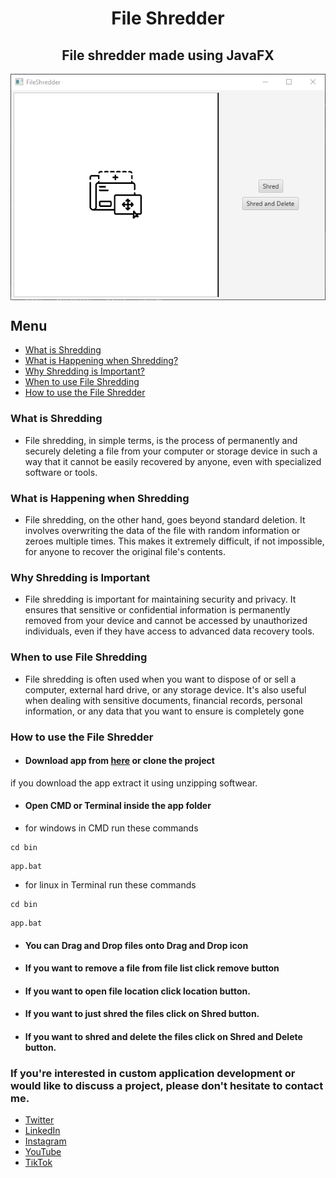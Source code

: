 # <h1 align="center">File Shredder</h1> 
<h2 align="center">File shredder made using JavaFX</h2>

<img align="center" alt="Alt Text" src="/screenshots/img.png"/>

## Menu

- [What is Shredding](#explain)
- [What is Happening when Shredding?](#hapening)
- [Why Shredding is Important?](#important)
- [When to use File Shredding](#whenuse)
- [How to use the File Shredder](#use)


### What is Shredding <a name="explain"></a>

- File shredding, in simple terms, is the process of permanently and securely deleting a file from your computer or storage device in such a way that it cannot be easily recovered by anyone, even with specialized software or tools.

### What is Happening when Shredding <a name="hapening"></a>

- File shredding, on the other hand, goes beyond standard deletion. It involves overwriting the data of the file with random information or zeroes multiple times. This makes it extremely difficult, if not impossible, for anyone to recover the original file's contents.

### Why Shredding is Important <a name="important"></a>

- File shredding is important for maintaining security and privacy. It ensures that sensitive or confidential information is permanently removed from your device and cannot be accessed by unauthorized individuals, even if they have access to advanced data recovery tools.

### When to use File Shredding <a name="whenuse"></a>

- File shredding is often used when you want to dispose of or sell a computer, external hard drive, or any storage device. It's also useful when dealing with sensitive documents, financial records, personal information, or any data that you want to ensure is completely gone

### How to use the File Shredder <a name="use"></a>

- #### Download app from [here](https://github.com/heshanthenura/FileShredder/releases/tag/v0.0.1) or clone the project

if you download the app extract it using unzipping softwear.

- #### Open CMD or Terminal inside the app folder

- for windows in CMD run these commands
```
cd bin
```
```
app.bat
```
- for linux in Terminal run these commands
```
cd bin
```
```
app.bat
```

- #### You can Drag and Drop files onto Drag and Drop icon
- #### If you want to remove a file from file list click remove button
- #### If you want to open file location click location button.
- #### If you want to just shred the files click on Shred button.
- #### If you want to shred and delete the files click on Shred and Delete button.

### If you're interested in custom application development or would like to discuss a project, please don't hesitate to contact me.

<a name="contact"></a>
<ul>
    <li><a href="https://twitter.com/Heshantk">Twitter</a></li>
    <li><a href="https://www.linkedin.com/in/heshanthenura">LinkedIn</a></li>
    <li><a href="https://www.instagram.com/heshan_thenura/">Instagram</a></li>
    <li><a href="https://youtube.com/@heshanthenura">YouTube</a></li>
    <li><a href="https://www.tiktok.com/@heshanthenura">TikTok</a></li>
</ul>